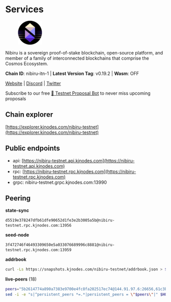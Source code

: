 # Services

<figure><img src="https://raw.githubusercontent.com/kj89/cosmos-images/main/logos/nibiru.png" alt=""><figcaption></figcaption></figure>

Nibiru is a sovereign proof-of-stake blockchain, open-source platform,  and member of a family of interconnected blockchains that comprise the Cosmos Ecosystem.

**Chain ID**: nibiru-itn-1 | **Latest Version Tag**: v0.19.2 | **Wasm**: OFF

[Website](https://nibiru.fi) | [Discord](https://discord.gg/nibirufi) | [Twitter](https://twitter.com/NibiruChain)



Subscribe to our free [🤖 Testnet Proposal Bot](https://t.me/kjnodes_testnet_proposal_bot) to never miss upcoming proposals


## Chain explorer
[https://explorer.kjnodes.com/nibiru-testnet](https://explorer.kjnodes.com/nibiru-testnet)

## Public endpoints

* api: [https://nibiru-testnet.api.kjnodes.com](https://nibiru-testnet.api.kjnodes.com)
* rpc: [https://nibiru-testnet.rpc.kjnodes.com](https://nibiru-testnet.rpc.kjnodes.com)
* grpc: nibiru-testnet.grpc.kjnodes.com:13990

## Peering

**state-sync**

```text
d5519e378247dfb61dfe90652d1fe3e2b3005a5b@nibiru-testnet.rpc.kjnodes.com:13956
```

**seed-node**

```text
3f472746f46493309650e5a033076689996c8881@nibiru-testnet.rpc.kjnodes.com:13959
```

**addrbook**
```bash
curl -Ls https://snapshots.kjnodes.com/nibiru-testnet/addrbook.json > $HOME/.nibid/config/addrbook.json
```

**live-peers** (18)
```bash
peers="5b2614774a890a7383e9700e4fc8fa202517ec74@144.91.97.6:26656,61c3b93bc69ed2b209ffbf959c4a5701e6eb7416@95.217.163.250:26656,25e01aa86dae35ef0207991d1da02b7a9adf5e4a@38.242.219.103:26656,b3a2a298c6a84c503253d120e3eee0c54cea90fd@137.184.193.235:20356,5e65a3d32678a7206d006f899be707c130a9ada1@162.55.234.70:55356,c8bb9b0d660d006f097bf5af4b21b2046dbe1ba3@93.183.208.65:26656,a10fd4adadd7ca8f430ad88ffdc93366e9471b00@149.102.135.51:26656,ba4533a60790009033673e66a53e53fc5db436e4@93.183.208.83:26656,668ae8cb141c97d3fc27930bda216d94459e2790@135.181.253.203:26656,4e6bfe976a1f43c2368a8ec59a8716138b46227d@43.155.106.215:26656,e3fc96a180861a923807d29b748a6cddd3230a8f@5.189.171.168:26656,20da1f2c82539b0e75e818d74cb3a3dd3f8e6b63@38.242.229.208:27656,9616c3f4fe9bac03b8b922286207ea66fb7de01f@93.183.208.86:26656,19fd0e304b15b5ce7abbbf27779eac77ca08fc23@65.109.157.236:46656,7ef37c8952fdd9cfbf50aa7e89373876b28a3ed1@93.183.208.94:26656,954598490831bce4e650593d23466bf676c04914@185.16.39.19:38656,d68895141d74eadfb1b620955102ad2db6b1d9ea@51.195.88.136:15662,b9f203a7d45a2a2766ff144ea9cc680987886772@85.239.242.186:26656"
sed -i -e "s|^persistent_peers *=.*|persistent_peers = \"$peers\"|" $HOME/.nibid/config/config.toml
```
